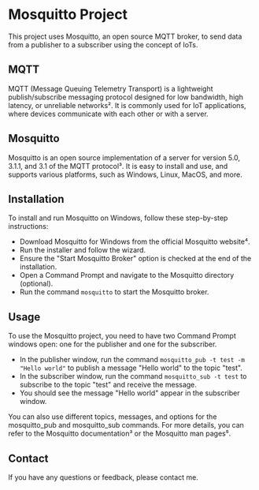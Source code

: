 # Mosquitto Project

This project uses Mosquitto, an open source MQTT broker, to send data from a publisher to a subscriber using the concept of IoTs.

## MQTT

MQTT (Message Queuing Telemetry Transport) is a lightweight publish/subscribe messaging protocol designed for low bandwidth, high latency, or unreliable networks². It is commonly used for IoT applications, where devices communicate with each other or with a server.

## Mosquitto

Mosquitto is an open source implementation of a server for version 5.0, 3.1.1, and 3.1 of the MQTT protocol³. It is easy to install and use, and supports various platforms, such as Windows, Linux, MacOS, and more.

## Installation

To install and run Mosquitto on Windows, follow these step-by-step instructions:

- Download Mosquitto for Windows from the official Mosquitto website⁴.
- Run the installer and follow the wizard.
- Ensure the "Start Mosquitto Broker" option is checked at the end of the installation.
- Open a Command Prompt and navigate to the Mosquitto directory (optional).
- Run the command `mosquitto` to start the Mosquitto broker.

## Usage

To use the Mosquitto project, you need to have two Command Prompt windows open: one for the publisher and one for the subscriber.

- In the publisher window, run the command `mosquitto_pub -t test -m "Hello world"` to publish a message "Hello world" to the topic "test".
- In the subscriber window, run the command `mosquitto_sub -t test` to subscribe to the topic "test" and receive the message.
- You should see the message "Hello world" appear in the subscriber window.

You can also use different topics, messages, and options for the mosquitto_pub and mosquitto_sub commands. For more details, you can refer to the Mosquitto documentation³ or the Mosquitto man pages⁵.


## Contact

If you have any questions or feedback, please contact me.
